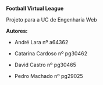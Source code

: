 **Football Virtual League**

Projeto para a UC de Engenharia Web


**Autores:**

- André Lara nº a64362

- Catarina Cardoso nº pg30462

- David Castro nº pg30465

- Pedro Machado nº pg29025